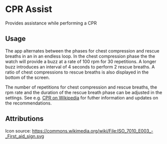 # CPR Assist

Provides assistance while performing a CPR

## Usage

The app alternates between the phases for
chest compression and rescue breaths in an in an endless loop.
In the chest compression phase the the watch will provide a
buzz at a rate of 100 rpm for 30 repetitions.
A longer buzz introduces an interval of 4 seconds to perform
2 rescue breaths.
A ratio of chest compressions to rescue breaths is also
displayed in the bottom of the screen.

The number of repetitions for chest compression and
rescue breaths, the rpm rate and the duration of the
rescue breath phase can be adjusted in the settings.
See e.g. [CPR on Wikipedia](https://en.wikipedia.org/wiki/Cardiopulmonary_resuscitation)
for futher information and updates on the recommendations.

## Attributions

Icon source: https://commons.wikimedia.org/wiki/File:ISO_7010_E003_-_First_aid_sign.svg
